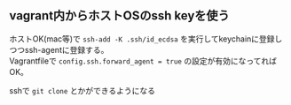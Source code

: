 ## vagrant内からホストOSのssh keyを使う

ホストOK(mac等)で `ssh-add -K .ssh/id_ecdsa` を実行してkeychainに登録しつつssh-agentに登録する。  
Vagrantfileで `config.ssh.forward_agent = true` の設定が有効になってればOK。

sshで `git clone` とかができるようになる
